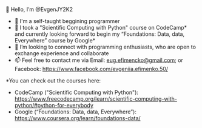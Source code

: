 👋 Hello, I’m @EvgenJY2K2
- 👀 I'm a self-taught beggining programmer
- 🌱 I took a "Scientific Computing with Python" course on CodeCamp* and currently looking forward to begin my “Foundations: Data, data, Everywhere” course by Google*
- 💞️ I’m looking to connect with programming enthusiasts, who are open to exchange experience and collaborate
- 📫 Feel free to contact me via Email: eug.efimencko@gmail.com; or Facebook: https://www.facebook.com/evgeniia.efimenko.50/

*You can check out the courses here:
- CodeCamp ("Scientific Computing with Python"): https://www.freecodecamp.org/learn/scientific-computing-with-python/#python-for-everybody
- Google (“Foundations: Data, data, Everywhere”): https://www.coursera.org/learn/foundations-data/
